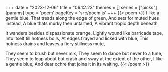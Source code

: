 +++
date = "2023-12-06"
title = "06.12.23"
themes = []
series = ["picks"]
[params]
  type = 'poem'
  pageKey = 'src/poem.js'
+++
{{< poem >}}
I like a gentle blue,
That treads along the edge of green,
And sets for muted hues instead,
A blue thats murky then untamed,
A vibrant tropic depth beneath,

It wanders besides dispassionate orange,
Lightly wound like barricade tape,
Into itself till hotness boils,
At edges frayed and licked with blue,
This hotness drains and leaves a fiery stillness mute,

They seem to brush but never mix,
They seem to dance but never to a tune,
They seem to leap about but crash and sway at the extent of the other,
I like a gentle blue,
And dear ochre that joins it in its waiting.
{{< /poem >}}